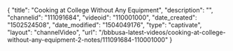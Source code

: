 {
    "title": "Cooking at College Without Any Equipment",
    "description": "",
    "channelid": "111091684",
    "videoid": "110001000",
    "date_created": "1502524508",
    "date_modified": "1504049176",
    "type": "captivate",
    "layout": "channelVideo",
    "url": "\/bbbusa-latest-videos\/cooking-at-college-without-any-equipment-2-notes\/111091684-110001000"
}